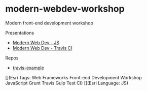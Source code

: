 # modern-webdev-workshop
Modern front-end development workshop

Presentations
* [Modern Web Dev - JS](http://mjuniper.github.io/presentations/modern-webdev-js#/)
* [Modern Web Dev - Travis CI](http://mjuniper.github.io/presentations/modern-webdev-ci#/)

Repos
* [travis-example](https://github.com/mjuniper/travis-example)

[](Esri Tags: Web Frameworks Front-end Development Workshop JavaScript Grunt Travis Gulp Test CI)
[](Esri Language: JS)
